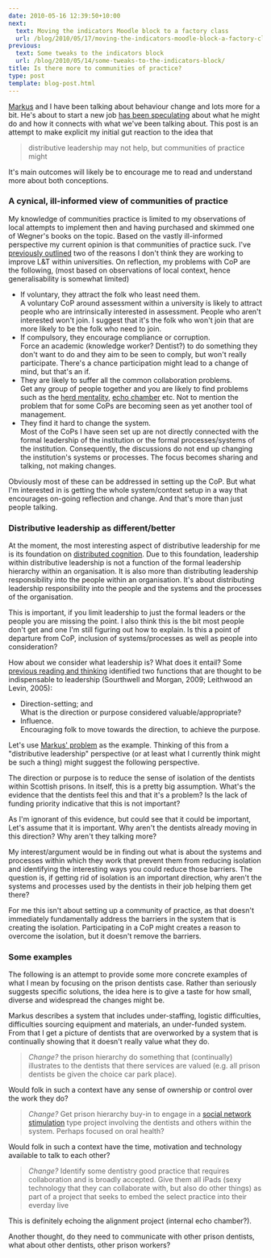 ```yaml
---
date: 2010-05-16 12:39:50+10:00
next:
  text: Moving the indicators Moodle block to a factory class
  url: /blog/2010/05/17/moving-the-indicators-moodle-block-a-factory-class/
previous:
  text: Some tweaks to the indicators block
  url: /blog/2010/05/14/some-tweaks-to-the-indicators-block/
title: Is there more to communities of practice?
type: post
template: blog-post.html
---
```

[Markus](http://mathehu.wordpress.com/) and I have been talking about behaviour change and lots more for a bit. He's about to start a new job [has been speculating](http://mathehu.wordpress.com/2010/05/13/taking-moodle-into-prison-dentistry/) about what he might do and how it connects with what we've been talking about. This post is an attempt to make explicit my initial gut reaction to the idea that

> distributive leadership may not help, but communities of practice might

It's main outcomes will likely be to encourage me to read and understand more about both conceptions.

### A cynical, ill-informed view of communities of practice

My knowledge of communities practice is limited to my observations of local attempts to implement then and having purchased and skimmed one of Wegner's books on the topic. Based on the vastly ill-informed perspective my current opinion is that communities of practice suck. I've [previously outlined](/blog/2010/03/14/improving-lt-at-universities-the-emperor-has-no-clothes/#cop) two of the reasons I don't think they are working to improve L&T within universities. On reflection, my problems with CoP are the following, (most based on observations of local context, hence generalisability is somewhat limited)

- If voluntary, they attract the folk who least need them.  
    A voluntary CoP around assessment within a university is likely to attract people who are intrinsically interested in assessment. People who aren't interested won't join. I suggest that it's the folk who won't join that are more likely to be the folk who need to join.
- If compulsory, they encourage compliance or corruption.  
    Force an academic (knowledge worker? Dentist?) to do something they don't want to do and they aim to be seen to comply, but won't really participate. There's a chance participation might lead to a change of mind, but that's an if.
- They are likely to suffer all the common collaboration problems.  
    Get any group of people together and you are likely to find problems such as the [herd mentality](http://en.wikipedia.org/wiki/Herd_mentality), [echo chamber](http://en.wikipedia.org/wiki/Echo_chamber_%28media%29) etc. Not to mention the problem that for some CoPs are becoming seen as yet another tool of management.
- They find it hard to change the system.  
    Most of the CoPs I have seen set up are not directly connected with the formal leadership of the institution or the formal processes/systems of the institution. Consequently, the discussions do not end up changing the institution's systems or processes. The focus becomes sharing and talking, not making changes.

Obviously most of these can be addressed in setting up the CoP. But what I'm interested in is getting the whole system/context setup in a way that encourages on-going reflection and change. And that's more than just people talking.

### Distributive leadership as different/better

At the moment, the most interesting aspect of distributive leadership for me is its foundation on [distributed cognition](http://www.learning-theories.com/distributed-cognition-dcog.html). Due to this foundation, leadership within distributive leadership is not a function of the formal leadership hierarchy within an organisation. It is also more than distributing leadership responsibility into the people within an organisation. It's about distributing leadership responsibility into the people and the systems and the processes of the organisation.

This is important, if you limit leadership to just the formal leaders or the people you are missing the point. I also think this is the bit most people don't get and one I'm still figuring out how to explain. Is this a point of departure from CoP, inclusion of systems/processes as well as people into consideration?

How about we consider what leadership is? What does it entail? Some [previous reading and thinking](/blog/2010/04/29/the-alignment-project-as-leadership/) identified two functions that are thought to be indispensable to leadership (Sourthwell and Morgan, 2009; Leithwood an Levin, 2005):

- Direction-setting; and  
    What is the direction or purpose considered valuable/appropriate?
- Influence.  
    Encouraging folk to move towards the direction, to achieve the purpose.

Let's use [Markus' problem](http://mathehu.wordpress.com/2010/05/13/taking-moodle-into-prison-dentistry/) as the example. Thinking of this from a "distributive leadership" perspective (or at least what I currently think might be such a thing) might suggest the following perspective.

The direction or purpose is to reduce the sense of isolation of the dentists within Scottish prisons. In itself, this is a pretty big assumption. What's the evidence that the dentists feel this and that it's a problem? Is the lack of funding priority indicative that this is not important?

As I'm ignorant of this evidence, but could see that it could be important, Let's assume that it is important. Why aren't the dentists already moving in this direction? Why aren't they talking more?

My interest/argument would be in finding out what is about the systems and processes within which they work that prevent them from reducing isolation and identifying the interesting ways you could reduce those barriers. The question is, if getting rid of isolation is an important direction, why aren't the systems and processes used by the dentists in their job helping them get there?

For me this isn't about setting up a community of practice, as that doesn't immediately fundamentally address the barriers in the system that is creating the isolation. Participating in a CoP might creates a reason to overcome the isolation, but it doesn't remove the barriers.

### Some examples

The following is an attempt to provide some more concrete examples of what I mean by focusing on the prison dentists case. Rather than seriously suggests specific solutions, the idea here is to give a taste for how small, diverse and widespread the changes might be.

Markus describes a system that includes under-staffing, logistic difficulties, difficulties sourcing equipment and materials, an under-funded system. From that I get a picture of dentists that are overworked by a system that is continually showing that it doesn't really value what they do.

> _Change?_ the prison hierarchy do something that (continually) illustrates to the dentists that there services are valued (e.g. all prison dentists be given the choice car park place).

Would folk in such a context have any sense of ownership or control over the work they do?

> _Change?_ Get prison hierarchy buy-in to engage in a [social network stimulation](http://www.cognitive-edge.com/method.php?mid=43) type project involving the dentists and others within the system. Perhaps focused on oral health?

Would folk in such a context have the time, motivation and technology available to talk to each other?

> _Change?_ Identify some dentistry good practice that requires collaboration and is broadly accepted. Give them all iPads (sexy technology that they can collaborate with, but also do other things) as part of a project that seeks to embed the select practice into their everday live

This is definitely echoing the alignment project (internal echo chamber?).

Another thought, do they need to communicate with other prison dentists, what about other dentists, other prison workers?